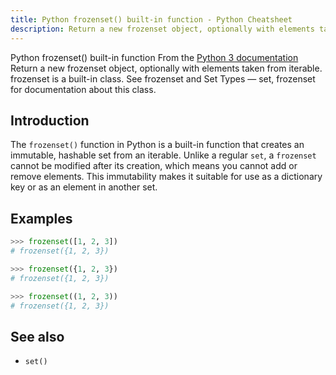 ```yaml
---
title: Python frozenset() built-in function - Python Cheatsheet
description: Return a new frozenset object, optionally with elements taken from iterable. frozenset is a built-in class. See frozenset and Set Types — set, frozenset for documentation about this class.
---
```


<base-title :title="frontmatter.title" :description="frontmatter.description">
Python frozenset() built-in function
</base-title>

<base-disclaimer>
  <base-disclaimer-title>
    From the <a target="_blank" href="https://docs.python.org/3/library/functions.html#frozenset">Python 3 documentation</a>
  </base-disclaimer-title>
  <base-disclaimer-content>
   Return a new frozenset object, optionally with elements taken from iterable. <router-link to="/builtin/frozenset">frozenset</router-link> is a built-in class. See <router-link to="/builtin/frozenset">frozenset</router-link> and Set Types — <router-link to="/builtin/set">set</router-link>, <router-link to="/builtin/frozenset">frozenset</router-link> for documentation about this class.
  </base-disclaimer-content>
</base-disclaimer>

## Introduction

The `frozenset()` function in Python is a built-in function that creates an immutable, hashable set from an iterable. Unlike a regular `set`, a `frozenset` cannot be modified after its creation, which means you cannot add or remove elements. This immutability makes it suitable for use as a dictionary key or as an element in another set.

## Examples

```python
>>> frozenset([1, 2, 3])
# frozenset({1, 2, 3})

>>> frozenset({1, 2, 3})
# frozenset({1, 2, 3})

>>> frozenset((1, 2, 3))
# frozenset({1, 2, 3})
```

## See also

- <router-link to="/builtin/set">`set()`</router-link>
